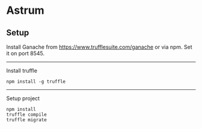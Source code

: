 # Astrum
## Setup
Install Ganache from https://www.trufflesuite.com/ganache or via npm.
Set it on port 8545.

---
Install truffle
```
npm install -g truffle
```
---
Setup project
```
npm install
truffle compile
truffle migrate
```
